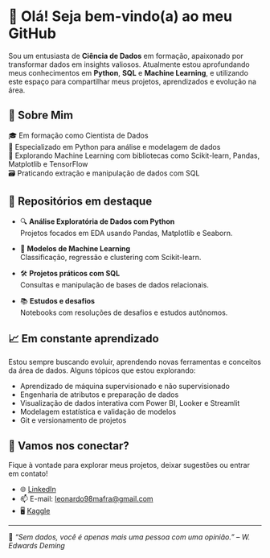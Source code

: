 # 👋 Olá! Seja bem-vindo(a) ao meu GitHub

Sou um entusiasta de **Ciência de Dados** em formação, apaixonado por transformar dados em insights valiosos. Atualmente estou aprofundando meus conhecimentos em **Python**, **SQL** e **Machine Learning**, e utilizando este espaço para compartilhar meus projetos, aprendizados e evolução na área.

## 🚀 Sobre Mim

🎓 Em formação como Cientista de Dados  
🐍 Especializado em Python para análise e modelagem de dados  
🧠 Explorando Machine Learning com bibliotecas como Scikit-learn, Pandas, Matplotlib e TensorFlow  
🗃️ Praticando extração e manipulação de dados com SQL  

## 📁 Repositórios em destaque

- 🔍 **Análise Exploratória de Dados com Python**  
  Projetos focados em EDA usando Pandas, Matplotlib e Seaborn.

- 🤖 **Modelos de Machine Learning**  
  Classificação, regressão e clustering com Scikit-learn.

- 🛠️ **Projetos práticos com SQL**  
  Consultas e manipulação de bases de dados relacionais.

- 📚 **Estudos e desafios**  
  Notebooks com resoluções de desafios e estudos autônomos.

## 📈 Em constante aprendizado

Estou sempre buscando evoluir, aprendendo novas ferramentas e conceitos da área de dados. Alguns tópicos que estou explorando:

- Aprendizado de máquina supervisionado e não supervisionado  
- Engenharia de atributos e preparação de dados  
- Visualização de dados interativa com Power BI, Looker e Streamlit
- Modelagem estatística e validação de modelos  
- Git e versionamento de projetos

## 💼 Vamos nos conectar?

Fique à vontade para explorar meus projetos, deixar sugestões ou entrar em contato!

- 🌐 [LinkedIn](https://www.linkedin.com/in/leonardo-mafra-128a8b140/)
- 📫 E-mail: leonardo98mafra@gmail.com
- 🖥️ [Kaggle](https://www.kaggle.com/leonardomafra)

---

🧠 *“Sem dados, você é apenas mais uma pessoa com uma opinião.” – W. Edwards Deming*
